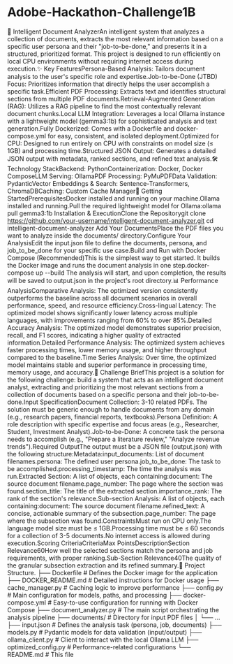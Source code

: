 # Adobe-Hackathon-Challenge1B


🧠 Intelligent Document AnalyzerAn intelligent system that analyzes a collection of documents, extracts the most relevant information based on a specific user persona and their "job-to-be-done," and presents it in a structured, prioritized format. This project is designed to run efficiently on local CPU environments without requiring internet access during execution.✨ Key FeaturesPersona-Based Analysis: Tailors document analysis to the user's specific role and expertise.Job-to-be-Done (JTBD) Focus: Prioritizes information that directly helps the user accomplish a specific task.Efficient PDF Processing: Extracts text and identifies structural sections from multiple PDF documents.Retrieval-Augmented Generation (RAG): Utilizes a RAG pipeline to find the most contextually relevant document chunks.Local LLM Integration: Leverages a local Ollama instance with a lightweight model (gemma3:1b) for sophisticated analysis and text generation.Fully Dockerized: Comes with a Dockerfile and docker-compose.yml for easy, consistent, and isolated deployment.Optimized for CPU: Designed to run entirely on CPU with constraints on model size (≤ 1GB) and processing time.Structured JSON Output: Generates a detailed JSON output with metadata, ranked sections, and refined text analysis.🛠️ Technology StackBackend: PythonContainerization: Docker, Docker ComposeLLM Serving: OllamaPDF Processing: PyMuPDFData Validation: PydanticVector Embeddings & Search: Sentence-Transformers, ChromaDBCaching: Custom Cache Manager🚀 Getting StartedPrerequisitesDocker installed and running on your machine.Ollama installed and running.Pull the required lightweight model for Ollama:ollama pull gemma3:1b
Installation & ExecutionClone the Repositorygit clone https://github.com/your-username/intelligent-document-analyzer.git
cd intelligent-document-analyzer
Add Your DocumentsPlace the PDF files you want to analyze inside the documents/ directory.Configure Your AnalysisEdit the input.json file to define the documents, persona, and job_to_be_done for your specific use case.Build and Run with Docker Compose (Recommended)This is the simplest way to get started. It builds the Docker image and runs the document analysis in one step.docker-compose up --build
The analysis will start, and upon completion, the results will be saved to output.json in the project's root directory.📊 Performance AnalysisComparative Analysis: The optimized version consistently outperforms the baseline across all document scenarios in overall performance, speed, and resource efficiency.Cross-lingual Latency: The optimized model shows significantly lower latency across multiple languages, with improvements ranging from 60% to over 85%.Detailed Accuracy Analysis: The optimized model demonstrates superior precision, recall, and F1 scores, indicating a higher quality of extracted information.Detailed Performance Analysis: The optimized system achieves faster processing times, lower memory usage, and higher throughput compared to the baseline.Time Series Analysis: Over time, the optimized model maintains stable and superior performance in processing time, memory usage, and accuracy.📝 Challenge BriefThis project is a solution for the following challenge: build a system that acts as an intelligent document analyst, extracting and prioritizing the most relevant sections from a collection of documents based on a specific persona and their job-to-be-done.Input SpecificationDocument Collection: 3-10 related PDFs. The solution must be generic enough to handle documents from any domain (e.g., research papers, financial reports, textbooks).Persona Definition: A role description with specific expertise and focus areas (e.g., Researcher, Student, Investment Analyst).Job-to-be-Done: A concrete task the persona needs to accomplish (e.g., "Prepare a literature review," "Analyze revenue trends").Required OutputThe output must be a JSON file (output.json) with the following structure:Metadata:input_documents: List of document filenames.persona: The defined user persona.job_to_be_done: The task to be accomplished.processing_timestamp: The time the analysis was run.Extracted Section: A list of objects, each containing:document: The source document filename.page_number: The page where the section was found.section_title: The title of the extracted section.importance_rank: The rank of the section's relevance.Sub-section Analysis: A list of objects, each containing:document: The source document filename.refined_text: A concise, actionable summary of the subsection.page_number: The page where the subsection was found.ConstraintsMust run on CPU only.The language model size must be ≤ 1GB.Processing time must be ≤ 60 seconds for a collection of 3-5 documents.No internet access is allowed during execution.Scoring CriteriaCriteriaMax PointsDescriptionSection Relevance60How well the selected sections match the persona and job requirements, with proper ranking.Sub-Section Relevance40The quality of the granular subsection extraction and its refined summary.📂 Project Structure.
├── Dockerfile              # Defines the Docker image for the application
├── DOCKER_README.md        # Detailed instructions for Docker usage
├── cache_manager.py        # Caching logic to improve performance
├── config.py               # Main configuration for models, paths, and processing
├── docker-compose.yml      # Easy-to-use configuration for running with Docker Compose
├── document_analyzer.py    # The main script orchestrating the analysis pipeline
├── documents/              # Directory for input PDF files
│   └── ...
├── input.json              # Defines the analysis task (persona, job, documents)
├── models.py               # Pydantic models for data validation (input/output)
├── ollama_client.py        # Client to interact with the local Ollama LLM
├── optimized_config.py     # Performance-related configurations
└── README.md               # This file
